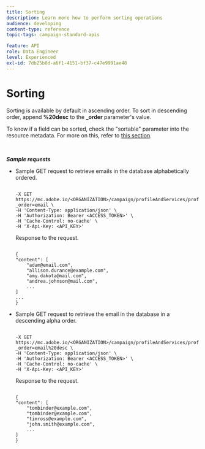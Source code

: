 ```yaml
---
title: Sorting
description: Learn more how to perform sorting operations
audience: developing
content-type: reference
topic-tags: campaign-standard-apis

feature: API
role: Data Engineer
level: Experienced
exl-id: 7db25b8d-a6f1-4151-bf37-c47e9991ae48
---
```

# Sorting

Sorting is available by default in ascending order. To sort in descending order, append **%20desc** to the **_order** parameter's value.

To know if a field can be sorted, check the "sortable" parameter into the resource metadata. For more on this, refer to [this section](../../api/using/metadata-mechanism.md).

<br/>

***Sample requests***

* Sample GET request to retrieve emails in the database alphabetically ordered.

    ```

    -X GET https://mc.adobe.io/<ORGANIZATION>/campaign/profileAndServices/profile/email?_order=email \
    -H 'Content-Type: application/json' \
    -H 'Authorization: Bearer <ACCESS_TOKEN>' \
    -H 'Cache-Control: no-cache' \
    -H 'X-Api-Key: <API_KEY>'

    ```

    Response to the request.

    ```

    {
    "content": [
        "adam@email.com",
        "allison.durance@example.com",
        "amy.dakota@mail.com",
        "andrea.johnson@mail.com",
        ...
    ]
    ...
    }

    ```

* Sample GET request to retrieve the email in the database in a descending alpha order.

    ```

    -X GET https://mc.adobe.io/<ORGANIZATION>/campaign/profileAndServices/profile/email?_order=email%20desc \
    -H 'Content-Type: application/json' \
    -H 'Authorization: Bearer <ACCESS_TOKEN>' \
    -H 'Cache-Control: no-cache' \
    -H 'X-Api-Key: <API_KEY>'

    ```

    Response to the request.

    ```

    {
    "content": [
        "tombinder@example.com",
        "tombinder@example.com",
        "timross@example.com",
        "john.smith@example.com",
        ...
    ]
    }

    ```
